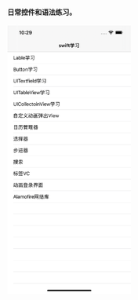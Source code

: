 #### 日常控件和语法练习。
<div align="leading">
	<img src="https://github.com/boogalooAqi/SwfitPractice/blob/main/Simulator%20Screen%20Shot%20-%20iPhone%2012%20Pro%20Max%20-%202021-07-05%20at%2010.29.03.png" alt="Editor" width="50%">
</div>
